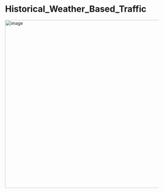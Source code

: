 # Historical_Weather_Based_Traffic

<img width="549" alt="image" src="https://user-images.githubusercontent.com/57308565/205413831-235e932c-6ec1-4ea3-a655-cd19cdd730be.png">

